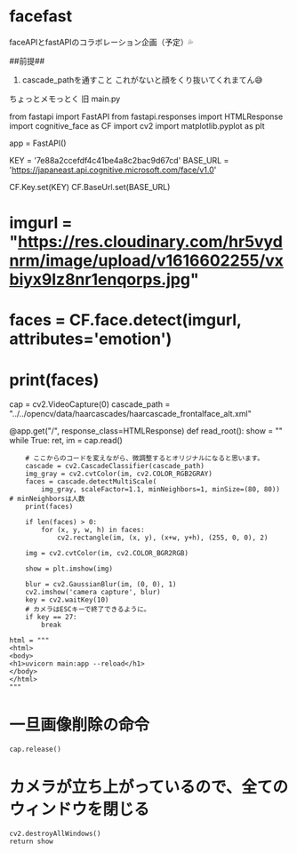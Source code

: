 # facefast
faceAPIとfastAPIのコラボレーション企画（予定）💦

##前提##
1. cascade_pathを通すこと
  これがないと顔をくり抜いてくれまてん😅

ちょっとメモっとく
旧 main.py

from fastapi import FastAPI
from fastapi.responses import HTMLResponse
import cognitive_face as CF
import cv2
import matplotlib.pyplot as plt

app = FastAPI()


KEY = '7e88a2ccefdf4c41be4a8c2bac9d67cd'
BASE_URL = 'https://japaneast.api.cognitive.microsoft.com/face/v1.0'

CF.Key.set(KEY)
CF.BaseUrl.set(BASE_URL)

# imgurl = "https://res.cloudinary.com/hr5vydnrm/image/upload/v1616602255/vxbiyx9lz8nr1enqorps.jpg"
# faces = CF.face.detect(imgurl, attributes='emotion')

# print(faces)

cap = cv2.VideoCapture(0)
cascade_path = "../../opencv/data/haarcascades/haarcascade_frontalface_alt.xml"


@app.get("/", response_class=HTMLResponse)
def read_root():
    show = ""
    while True:
        ret, im = cap.read()

        # ここからのコードを変えながら、微調整するとオリジナルになると思います。
        cascade = cv2.CascadeClassifier(cascade_path)
        img_gray = cv2.cvtColor(im, cv2.COLOR_RGB2GRAY)
        faces = cascade.detectMultiScale(
            img_gray, scaleFactor=1.1, minNeighbors=1, minSize=(80, 80))  # minNeighborsは人数
        print(faces)

        if len(faces) > 0:
            for (x, y, w, h) in faces:
                cv2.rectangle(im, (x, y), (x+w, y+h), (255, 0, 0), 2)

        img = cv2.cvtColor(im, cv2.COLOR_BGR2RGB)

        show = plt.imshow(img)

        blur = cv2.GaussianBlur(im, (0, 0), 1)
        cv2.imshow('camera capture', blur)
        key = cv2.waitKey(10)
        # カメラはESCキーで終了できるように。
        if key == 27:
            break
    
    html = """
    <html>
    <body>
    <h1>uvicorn main:app --reload</h1>
    </body>
    </html>
    """
# 一旦画像削除の命令
    cap.release()
# カメラが立ち上がっているので、全てのウィンドウを閉じる
    cv2.destroyAllWindows()
    return show
